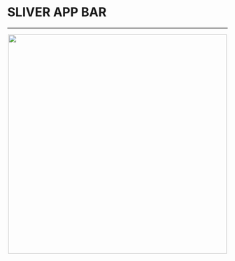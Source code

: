 # SLIVER APP BAR
---
<p align="center">
      <img width="500" src="https://user-images.githubusercontent.com/51033703/227566248-8a1d130e-ca61-49b7-b0e0-944f22e347de.png">
 </p>
